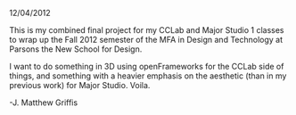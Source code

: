 12/04/2012

This is my combined final project for my CCLab and Major Studio 1 classes to wrap up the
Fall 2012 semester of the MFA in Design and Technology at Parsons the New School for Design.

I want to do something in 3D using openFrameworks for the CCLab side of things, and something
with a heavier emphasis on the aesthetic (than in my previous work) for Major Studio. Voila.

-J. Matthew Griffis